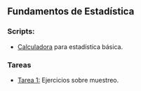 ## Fundamentos de Estadística

### Scripts:

<ul>
  <li><a href="https://github.com/eduuest/Backup-DA/blob/main/Nivel1/Estadistica/Scripts/calculadora_estadistica_basica.py">Calculadora</a> para estadística básica.</li>
</ul>


### Tareas
<ul>
  <li><a href="https://github.com/eduuest/Backup-DA/blob/main/Nivel1/Estadistica/Tareas/Tarea1.pdf">Tarea 1:</a> Ejercicios sobre muestreo.</li>
</ul>

